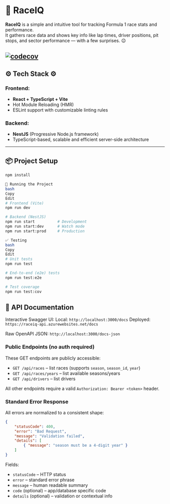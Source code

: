 # 🏁 RaceIQ

**RaceIQ** is a simple and intuitive tool for tracking Formula 1 race stats and performance.  
It gathers race data and shows key info like lap times, driver positions, pit stops, and sector performance — with a few surprises. 😉

## [![codecov](https://codecov.io/gh/Race1Q/RaceIQ/graph/badge.svg?token=0B9G4DM0W3)](https://codecov.io/gh/Race1Q/RaceIQ)

## ⚙️ Tech Stack ⚙️

### Frontend:

- **React + TypeScript + Vite**
- Hot Module Reloading (HMR)
- ESLint support with customizable linting rules

### Backend:

- **NestJS** (Progressive Node.js framework)
- TypeScript-based, scalable and efficient server-side architecture

---

## 📦 Project Setup

```bash
npm install

🚀 Running the Project
bash
Copy
Edit
# Frontend (Vite)
npm run dev

# Backend (NestJS)
npm run start          # Development
npm run start:dev      # Watch mode
npm run start:prod     # Production

✅ Testing
bash
Copy
Edit
# Unit tests
npm run test

# End-to-end (e2e) tests
npm run test:e2e

# Test coverage
npm run test:cov
```

## 📘 API Documentation
Interactive Swagger UI:
Local: `http://localhost:3000/docs`
Deployed: `https://raceiq-api.azurewebsites.net/docs`

Raw OpenAPI JSON: `http://localhost:3000/docs-json`

### Public Endpoints (no auth required)


These GET endpoints are publicly accessible:

- `GET /api/races` – list races (supports `season`, `season_id`, `year`)
- `GET /api/races/years` – list available seasons/years
- `GET /api/drivers` – list drivers

All other endpoints require a valid `Authorization: Bearer <token>` header.

### Standard Error Response

All errors are normalized to a consistent shape:

```json
{
	"statusCode": 400,
	"error": "Bad Request",
	"message": "Validation failed",
	"details": [
		{ "message": "season must be a 4-digit year" }
	]
}
```

Fields:

- `statusCode` – HTTP status
- `error` – standard error phrase
- `message` – human readable summary
- `code` (optional) – app/database specific code
- `details` (optional) – validation or contextual info

